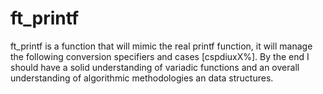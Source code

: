 # ft_printf
ft_printf is a function that will mimic the real printf function, it will manage the following conversion specifiers and cases [cspdiuxX%]. By the end I should have a solid understanding of variadic functions and an overall understanding of algorithmic methodologies an data structures. 

